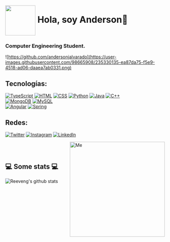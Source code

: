 # <img align="center" width= "95" src="https://user-images.githubusercontent.com/98665908/235330379-78f9d870-1b25-451e-8327-cf5ca119e8f7.png"> Hola, soy Anderson👋
### Computer Engineering Student.

![https://github.com/andersonjalvarado](https://user-images.githubusercontent.com/98665908/235330135-ea87da75-f5e9-4518-ad06-daaea7ab0331.png)


## Tecnologías:
[![TypeScript](https://img.shields.io/badge/TypeScript-F7DF1E?style=for-the-badge&logo=typescript&logoColor=white&labelColor=101010)]()
[![HTML](https://img.shields.io/badge/Html-orange?style=for-the-badge&logo=html5&logoColor=white&labelColor=101010)]()
[![CSS](https://img.shields.io/badge/Css-blue?style=for-the-badge&logo=css3&logoColor=white&labelColor=101010)]()
[![Python](https://img.shields.io/badge/Python-yellow?style=for-the-badge&logo=python&logoColor=white&labelColor=101010)]()
[![Java](https://img.shields.io/badge/Java-007396?style=for-the-badge&logo=coffeescript&logoColor=white&labelColor=101010)]()
[![C++](https://img.shields.io/badge/C++-232F3E?style=for-the-badge&logo=cplusplus&logoColor=white&labelColor=101010)]()
</br>
[![MongoDB](https://img.shields.io/badge/MongoDB-green?style=for-the-badge&logo=mongodb&logoColor=white&labelColor=101010)]()
[![MySQL](https://img.shields.io/badge/MySQL-blue?style=for-the-badge&logo=mysql&logoColor=white&labelColor=101010)]()
</br>
[![Angular](https://img.shields.io/badge/Angular-red?style=for-the-badge&logo=angular&logoColor=white&labelColor=101010)]()
[![Spring](https://img.shields.io/badge/Spring-green?style=for-the-badge&logo=spring&logoColor=white&labelColor=101010)]()

## Redes:
[![Twitter](https://img.shields.io/badge/Twitter-@anderjalvarado-1DA1F2?style=for-the-badge&logo=twitter&logoColor=white&labelColor=101010)](https://twitter.com/anderjalvarado)
[![Instagram](https://img.shields.io/badge/Instagram-@andersonjalvarado-E4405F?style=for-the-badge&logo=instagram&logoColor=white&labelColor=101010)](https://instagram.com/andersonjalvarado)
[![LinkedIn](https://img.shields.io/badge/LinkedIn-andersonjalvarado-0077B5?style=for-the-badge&logo=linkedin&logoColor=white&labelColor=101010)](https://www.linkedin.com/in/andersonjalvarado)

<img align="right"  alt="Me" width= "300" src="https://user-images.githubusercontent.com/98665908/164992540-4f00d7cc-2b59-4e6f-9108-83b60845fa25.gif">

</br></br>
<h2 align="left">💻 Some stats 💻</h2>

![Reeveng's github stats](https://github-readme-stats.vercel.app/api?username=andersonjalvarado&show_icons=true&title_color=fff&icon_color=79ff97&text_color=9f9f9f&bg_color=151515)
